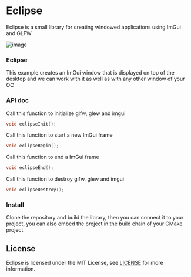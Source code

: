 # Eclipse
Eclipse is a small library for creating windowed applications using ImGui and GLFW

![image](https://user-images.githubusercontent.com/73961037/227783523-6862d6e3-75c2-4fd7-a351-c8c98c577689.png)

### Eclipse 
This example creates an ImGui window that is displayed on top of the desktop and we can work with it as well as with any other window of your OC

### API doc

Call this function to initialize glfw, glew and imgui
```cpp
void eclipseInit();
```

Call this function to start a new ImGui frame
```cpp
void eclipseBegin();
```

Call this function to end a ImGui frame
```cpp
void eclipseEnd();
```

Call this function to destroy glfw, glew and imgui
```cpp
void eclipseDestroy();
```

### Install
Clone the repository and build the library, then you can connect it to your project, you can also embed the project in the build chain of your CMake project

## License 
Eclipse is licensed under the MIT License, see [LICENSE](/LICENSE) for more information.
